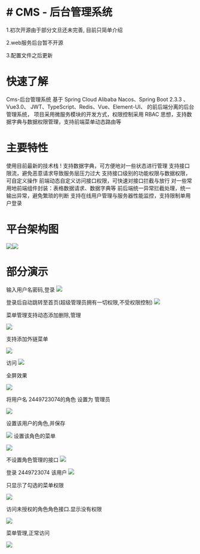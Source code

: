# # CMS - 后台管理系统
 
 1.初次开源由于部分文旦还未完善, 目前只简单介绍
 
 2.web服务后台暂不开源
 
 3.配置文件之后更新
 
# 快速了解

Cms-后台管理系统 基于 Spring Cloud Alibaba Nacos、Spring Boot 2.3.3 、 Vue3.0、 JWT、TypeScript、Redis、Vue、Element-UI、 的前后端分离的后台管理系统， 项目采用微服务模块的开发方式，权限控制采用 RBAC 思想，支持数据字典与数据权限管理，支持前端菜单动态路由等
 
 
# 主要特性

使用目前最新的技术栈 !
支持数据字典，可方便地对一些状态进行管理
支持接口限流，避免恶意请求导致服务层压力过大
支持接口级别的功能权限与数据权限，可自定义操作
前端动态自定义访问接口权限，可快速对接口拦截与放行
对一些常用地前端组件封装：表格数据请求、数据字典等
前后端统一异常拦截处理，统一输出异常，避免繁琐的判断
支持在线用户管理与服务器性能监控，支持限制单用户登录
 
 
 
# 平台架构图

![](%23%20CMS%20-%20%E5%90%8E%E5%8F%B0%E7%AE%A1%E7%90%86%E7%B3%BB%E7%BB%9F/wps1.jpg)![](%23%20CMS%20-%20%E5%90%8E%E5%8F%B0%E7%AE%A1%E7%90%86%E7%B3%BB%E7%BB%9F/wps2.jpg) 
 
# 部分演示

输入用户名密码,登录
![](%23%20CMS%20-%20%E5%90%8E%E5%8F%B0%E7%AE%A1%E7%90%86%E7%B3%BB%E7%BB%9F/wps3.jpg) 
 
登录后自动跳转至首页(超级管理员拥有一切权限,不受权限控制)
![](%23%20CMS%20-%20%E5%90%8E%E5%8F%B0%E7%AE%A1%E7%90%86%E7%B3%BB%E7%BB%9F/wps4.jpg) 
 
菜单管理支持动态添加删除,管理
 
![](%23%20CMS%20-%20%E5%90%8E%E5%8F%B0%E7%AE%A1%E7%90%86%E7%B3%BB%E7%BB%9F/wps5.jpg) 
 
 
 
支持添加外链菜单
 
 
![](%23%20CMS%20-%20%E5%90%8E%E5%8F%B0%E7%AE%A1%E7%90%86%E7%B3%BB%E7%BB%9F/wps6.jpg) 
 
访问
![](%23%20CMS%20-%20%E5%90%8E%E5%8F%B0%E7%AE%A1%E7%90%86%E7%B3%BB%E7%BB%9F/wps7.jpg) 
 
 
 
全屏效果
 
![](%23%20CMS%20-%20%E5%90%8E%E5%8F%B0%E7%AE%A1%E7%90%86%E7%B3%BB%E7%BB%9F/wps8.jpg) 
 
将用户名 2449723074的角色 设置为 管理员
 
![](%23%20CMS%20-%20%E5%90%8E%E5%8F%B0%E7%AE%A1%E7%90%86%E7%B3%BB%E7%BB%9F/wps9.jpg) 
 
 
设置该用户的角色,并保存
 
![](%23%20CMS%20-%20%E5%90%8E%E5%8F%B0%E7%AE%A1%E7%90%86%E7%B3%BB%E7%BB%9F/wps10.jpg) 
设置该角色的菜单
 
![](%23%20CMS%20-%20%E5%90%8E%E5%8F%B0%E7%AE%A1%E7%90%86%E7%B3%BB%E7%BB%9F/wps11.jpg) 
 
不设置角色管理的接口
![](%23%20CMS%20-%20%E5%90%8E%E5%8F%B0%E7%AE%A1%E7%90%86%E7%B3%BB%E7%BB%9F/wps12.jpg) 
 
登录 2449723074 该用户
![](%23%20CMS%20-%20%E5%90%8E%E5%8F%B0%E7%AE%A1%E7%90%86%E7%B3%BB%E7%BB%9F/wps13.jpg) 
 
只显示了勾选的菜单权限
 
![](%23%20CMS%20-%20%E5%90%8E%E5%8F%B0%E7%AE%A1%E7%90%86%E7%B3%BB%E7%BB%9F/wps14.jpg) 
 
访问未授权的角色角色接口.显示没有权限
 
![](%23%20CMS%20-%20%E5%90%8E%E5%8F%B0%E7%AE%A1%E7%90%86%E7%B3%BB%E7%BB%9F/wps15.jpg) 
 
菜单管理,正常访问
 
 
![](%23%20CMS%20-%20%E5%90%8E%E5%8F%B0%E7%AE%A1%E7%90%86%E7%B3%BB%E7%BB%9F/wps16.jpg) 
 
 
 
